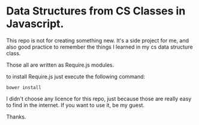 # Data Structures from CS Classes in Javascript.

This repo is not for creating something new. It's a side project for me,
and also good practice to remember the things I learned in my cs data structure class.

Those all are written as Require.js modules.

to install Require.js just execute the following command:

    bower install

I didn't choose any licence for this repo, just because those are really easy to find in the internet.
If you want to use it, be my guest.

Thanks.